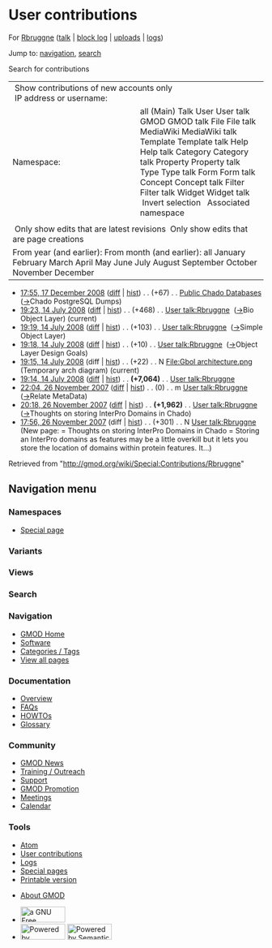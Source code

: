 <div id="mw-page-base" class="noprint">

</div>

<div id="mw-head-base" class="noprint">

</div>

<div id="content" class="mw-body" role="main">

<span id="top"></span>

<div id="mw-js-message" style="display:none;">

</div>



# <span dir="auto">User contributions</span>

<div id="bodyContent">

<div id="contentSub">

For <a
href="/mediawiki/index.php?title=User:Rbruggne&amp;action=edit&amp;redlink=1"
class="new" title="User:Rbruggne (page does not exist)">Rbruggne</a>
([talk](/wiki/User_talk:Rbruggne "User talk:Rbruggne") \| [block
log](/mediawiki/index.php?title=Special:Log/block&page=User%3ARbruggne "Special:Log/block")
\|
[uploads](/wiki/Special:ListFiles/Rbruggne "Special:ListFiles/Rbruggne")
\| [logs](/wiki/Special:Log/Rbruggne "Special:Log/Rbruggne"))

</div>

<div id="jump-to-nav" class="mw-jump">

Jump to: [navigation](#mw-navigation), [search](#p-search)

</div>

<div id="mw-content-text">

Search for contributions

<table class="mw-contributions-table">
<colgroup>
<col style="width: 50%" />
<col style="width: 50%" />
</colgroup>
<tbody>
<tr class="odd">
<td colspan="2"> Show contributions of new accounts only<br />
 IP address or username:</td>
</tr>
<tr class="even">
<td class="mw-label">Namespace:</td>
<td>all (Main) Talk User User talk GMOD GMOD talk File File talk
MediaWiki MediaWiki talk Template Template talk Help Help talk Category
Category talk Property Property talk Type Type talk Form Form talk
Concept Concept talk Filter Filter talk Widget Widget talk  
 Invert selection 
 Associated namespace </td>
</tr>
<tr class="odd">
<td colspan="2"></td>
</tr>
<tr class="even">
<td colspan="2"> Only show edits that are latest revisions
 Only show edits that are page creations</td>
</tr>
<tr class="odd">
<td colspan="2">From year (and earlier): From month (and earlier): all
January February March April May June July August September October
November December</td>
</tr>
</tbody>
</table>

- <a
  href="/mediawiki/index.php?title=Public_Chado_Databases&amp;oldid=6580"
  class="mw-changeslist-date" title="Public Chado Databases">17:55, 17
  December 2008</a>
  ([diff](/mediawiki/index.php?title=Public_Chado_Databases&diff=prev&oldid=6580 "Public Chado Databases")
  \|
  [hist](/mediawiki/index.php?title=Public_Chado_Databases&action=history "Public Chado Databases"))
  <span class="mw-changeslist-separator">. .</span>
  <span class="mw-plusminus-pos" dir="ltr"
  title="1,983 bytes after change">(+67)</span>‎
  <span class="mw-changeslist-separator">. .</span>
  <a href="/wiki/Public_Chado_Databases" class="mw-contributions-title"
  title="Public Chado Databases">Public Chado Databases</a> ‎
  <span class="comment">([→](/wiki/Public_Chado_Databases#Chado_PostgreSQL_Dumps "Public Chado Databases")‎<span dir="auto"><span class="autocomment">Chado
  PostgreSQL Dumps</span></span>)</span>
- <a href="/mediawiki/index.php?title=User_talk:Rbruggne&amp;oldid=5786"
  class="mw-changeslist-date" title="User talk:Rbruggne">19:23, 14 July
  2008</a>
  ([diff](/mediawiki/index.php?title=User_talk:Rbruggne&diff=prev&oldid=5786 "User talk:Rbruggne")
  \|
  [hist](/mediawiki/index.php?title=User_talk:Rbruggne&action=history "User talk:Rbruggne"))
  <span class="mw-changeslist-separator">. .</span>
  <span class="mw-plusminus-pos" dir="ltr"
  title="9,908 bytes after change">(+468)</span>‎
  <span class="mw-changeslist-separator">. .</span>
  <a href="/wiki/User_talk:Rbruggne" class="mw-contributions-title"
  title="User talk:Rbruggne">User talk:Rbruggne</a> ‎
  <span class="comment">([→](/wiki/User_talk:Rbruggne#Bio_Object_Layer "User talk:Rbruggne")‎<span dir="auto"><span class="autocomment">Bio
  Object Layer</span></span>)</span>
  <span class="mw-uctop">(current)</span>
- <a href="/mediawiki/index.php?title=User_talk:Rbruggne&amp;oldid=5785"
  class="mw-changeslist-date" title="User talk:Rbruggne">19:19, 14 July
  2008</a>
  ([diff](/mediawiki/index.php?title=User_talk:Rbruggne&diff=prev&oldid=5785 "User talk:Rbruggne")
  \|
  [hist](/mediawiki/index.php?title=User_talk:Rbruggne&action=history "User talk:Rbruggne"))
  <span class="mw-changeslist-separator">. .</span>
  <span class="mw-plusminus-pos" dir="ltr"
  title="9,440 bytes after change">(+103)</span>‎
  <span class="mw-changeslist-separator">. .</span>
  <a href="/wiki/User_talk:Rbruggne" class="mw-contributions-title"
  title="User talk:Rbruggne">User talk:Rbruggne</a> ‎
  <span class="comment">([→](/wiki/User_talk:Rbruggne#Simple_Object_Layer "User talk:Rbruggne")‎<span dir="auto"><span class="autocomment">Simple
  Object Layer</span></span>)</span>
- <a href="/mediawiki/index.php?title=User_talk:Rbruggne&amp;oldid=5784"
  class="mw-changeslist-date" title="User talk:Rbruggne">19:18, 14 July
  2008</a>
  ([diff](/mediawiki/index.php?title=User_talk:Rbruggne&diff=prev&oldid=5784 "User talk:Rbruggne")
  \|
  [hist](/mediawiki/index.php?title=User_talk:Rbruggne&action=history "User talk:Rbruggne"))
  <span class="mw-changeslist-separator">. .</span>
  <span class="mw-plusminus-pos" dir="ltr"
  title="9,337 bytes after change">(+10)</span>‎
  <span class="mw-changeslist-separator">. .</span>
  <a href="/wiki/User_talk:Rbruggne" class="mw-contributions-title"
  title="User talk:Rbruggne">User talk:Rbruggne</a> ‎
  <span class="comment">([→](/wiki/User_talk:Rbruggne#Object_Layer_Design_Goals "User talk:Rbruggne")‎<span dir="auto"><span class="autocomment">Object
  Layer Design Goals</span></span>)</span>
- <a
  href="/mediawiki/index.php?title=File:Gbol_architecture.png&amp;oldid=5783"
  class="mw-changeslist-date" title="File:Gbol architecture.png">19:15, 14
  July 2008</a> (diff \|
  [hist](/mediawiki/index.php?title=File:Gbol_architecture.png&action=history "File:Gbol architecture.png"))
  <span class="mw-changeslist-separator">. .</span>
  <span class="mw-plusminus-pos" dir="ltr"
  title="22 bytes after change">(+22)</span>‎
  <span class="mw-changeslist-separator">. .</span> N
  <a href="/wiki/File:Gbol_architecture.png"
  class="mw-contributions-title"
  title="File:Gbol architecture.png">File:Gbol architecture.png</a> ‎
  <span class="comment">(Temporary arch diagram)</span>
  <span class="mw-uctop">(current)</span>
- <a href="/mediawiki/index.php?title=User_talk:Rbruggne&amp;oldid=5782"
  class="mw-changeslist-date" title="User talk:Rbruggne">19:14, 14 July
  2008</a>
  ([diff](/mediawiki/index.php?title=User_talk:Rbruggne&diff=prev&oldid=5782 "User talk:Rbruggne")
  \|
  [hist](/mediawiki/index.php?title=User_talk:Rbruggne&action=history "User talk:Rbruggne"))
  <span class="mw-changeslist-separator">. .</span> **(+7,064)**‎
  <span class="mw-changeslist-separator">. .</span>
  <a href="/wiki/User_talk:Rbruggne" class="mw-contributions-title"
  title="User talk:Rbruggne">User talk:Rbruggne</a> ‎
- <a href="/mediawiki/index.php?title=User_talk:Rbruggne&amp;oldid=3481"
  class="mw-changeslist-date" title="User talk:Rbruggne">22:04, 26
  November 2007</a>
  ([diff](/mediawiki/index.php?title=User_talk:Rbruggne&diff=prev&oldid=3481 "User talk:Rbruggne")
  \|
  [hist](/mediawiki/index.php?title=User_talk:Rbruggne&action=history "User talk:Rbruggne"))
  <span class="mw-changeslist-separator">. .</span>
  <span class="mw-plusminus-null" dir="ltr"
  title="2,263 bytes after change">(0)</span>‎
  <span class="mw-changeslist-separator">. .</span> m
  <a href="/wiki/User_talk:Rbruggne" class="mw-contributions-title"
  title="User talk:Rbruggne">User talk:Rbruggne</a> ‎
  <span class="comment">([→](/wiki/User_talk:Rbruggne#Relate_MetaData "User talk:Rbruggne")‎<span dir="auto"><span class="autocomment">Relate
  MetaData</span></span>)</span>
- <a href="/mediawiki/index.php?title=User_talk:Rbruggne&amp;oldid=3473"
  class="mw-changeslist-date" title="User talk:Rbruggne">20:18, 26
  November 2007</a>
  ([diff](/mediawiki/index.php?title=User_talk:Rbruggne&diff=prev&oldid=3473 "User talk:Rbruggne")
  \|
  [hist](/mediawiki/index.php?title=User_talk:Rbruggne&action=history "User talk:Rbruggne"))
  <span class="mw-changeslist-separator">. .</span> **(+1,962)**‎
  <span class="mw-changeslist-separator">. .</span>
  <a href="/wiki/User_talk:Rbruggne" class="mw-contributions-title"
  title="User talk:Rbruggne">User talk:Rbruggne</a> ‎
  <span class="comment">([→](/wiki/User_talk:Rbruggne#Thoughts_on_storing_InterPro_Domains_in_Chado "User talk:Rbruggne")‎<span dir="auto"><span class="autocomment">Thoughts
  on storing InterPro Domains in Chado</span></span>)</span>
- <a href="/mediawiki/index.php?title=User_talk:Rbruggne&amp;oldid=3470"
  class="mw-changeslist-date" title="User talk:Rbruggne">17:56, 26
  November 2007</a> (diff \|
  [hist](/mediawiki/index.php?title=User_talk:Rbruggne&action=history "User talk:Rbruggne"))
  <span class="mw-changeslist-separator">. .</span>
  <span class="mw-plusminus-pos" dir="ltr"
  title="301 bytes after change">(+301)</span>‎
  <span class="mw-changeslist-separator">. .</span> N
  <a href="/wiki/User_talk:Rbruggne" class="mw-contributions-title"
  title="User talk:Rbruggne">User talk:Rbruggne</a> ‎
  <span class="comment">(New page: = Thoughts on storing InterPro
  Domains in Chado = Storing an InterPro domains as features may be a
  little overkill but it lets you store the location of domains within
  protein features. It...)</span>

</div>

<div class="printfooter">

Retrieved from "<http://gmod.org/wiki/Special:Contributions/Rbruggne>"

</div>

<div id="catlinks" class="catlinks catlinks-allhidden">

</div>

<div class="visualClear">

</div>

</div>

</div>

<div id="mw-navigation">

## Navigation menu

<div id="mw-head">



<div id="left-navigation">

<div id="p-namespaces" class="vectorTabs" role="navigation"
aria-labelledby="p-namespaces-label">

### Namespaces

- <span id="ca-nstab-special">[Special
  page](/wiki/Special:Contributions/Rbruggne "This is a special page, you cannot edit the page itself")</span>

</div>

<div id="p-variants" class="vectorMenu emptyPortlet" role="navigation"
aria-labelledby="p-variants-label">

### 

### Variants[](#)

<div class="menu">

</div>

</div>

</div>

<div id="right-navigation">

<div id="p-views" class="vectorTabs emptyPortlet" role="navigation"
aria-labelledby="p-views-label">

### Views

</div>



</div>

<div id="p-search" role="search">

### Search

<div id="simpleSearch">

</div>

</div>

</div>

</div>

<div id="mw-panel">

<div id="p-logo" role="banner">

<a href="/wiki/Main_Page"
style="background-image: url(http://gmod.org/images/GMOD-cogs.png);"
title="Visit the main page"></a>

</div>

<div id="p-Navigation" class="portal" role="navigation"
aria-labelledby="p-Navigation-label">

### Navigation

<div class="body">

- <span id="n-GMOD-Home">[GMOD Home](/wiki/Main_Page)</span>
- <span id="n-Software">[Software](/wiki/GMOD_Components)</span>
- <span id="n-Categories-.2F-Tags">[Categories /
  Tags](/wiki/Categories)</span>
- <span id="n-View-all-pages">[View all
  pages](/wiki/Special:AllPages)</span>

</div>

</div>

<div id="p-Documentation" class="portal" role="navigation"
aria-labelledby="p-Documentation-label">

### Documentation

<div class="body">

- <span id="n-Overview">[Overview](/wiki/Overview)</span>
- <span id="n-FAQs">[FAQs](/wiki/Category:FAQ)</span>
- <span id="n-HOWTOs">[HOWTOs](/wiki/Category:HOWTO)</span>
- <span id="n-Glossary">[Glossary](/wiki/Glossary)</span>

</div>

</div>

<div id="p-Community" class="portal" role="navigation"
aria-labelledby="p-Community-label">

### Community

<div class="body">

- <span id="n-GMOD-News">[GMOD News](/wiki/GMOD_News)</span>
- <span id="n-Training-.2F-Outreach">[Training /
  Outreach](/wiki/Training_and_Outreach)</span>
- <span id="n-Support">[Support](/wiki/Support)</span>
- <span id="n-GMOD-Promotion">[GMOD
  Promotion](/wiki/GMOD_Promotion)</span>
- <span id="n-Meetings">[Meetings](/wiki/Meetings)</span>
- <span id="n-Calendar">[Calendar](/wiki/Calendar)</span>

</div>

</div>

<div id="p-tb" class="portal" role="navigation"
aria-labelledby="p-tb-label">

### Tools

<div class="body">

- <span id="feedlinks"><a
  href="http://gmod.org/mediawiki/index.php?title=Special:Contributions/Rbruggne&amp;feed=atom"
  id="feed-atom" class="feedlink" rel="alternate"
  type="application/atom+xml" title="Atom feed for this page">Atom</a></span>
- <span id="t-contributions">[User
  contributions](/wiki/Special:Contributions/Rbruggne "A list of contributions of this user")</span>
- <span id="t-log">[Logs](/wiki/Special:Log/Rbruggne)</span>
- <span id="t-specialpages"><a href="/wiki/Special:SpecialPages" accesskey="q"
  title="A list of all special pages [q]">Special pages</a></span>
- <span id="t-print"><a
  href="/mediawiki/index.php?title=Special:Contributions/Rbruggne&amp;printable=yes"
  rel="alternate" accesskey="p"
  title="Printable version of this page [p]">Printable version</a></span>

</div>

</div>

</div>

</div>

<div id="footer" role="contentinfo">

- <span id="footer-places-about">[About
  GMOD](/wiki/GMOD:About "GMOD:About")</span>

<!-- -->

- <span id="footer-copyrightico">[<img src="http://www.gnu.org/graphics/gfdl-logo-small.png" width="88"
  height="31" alt="a GNU Free Documentation License" />](http://www.gnu.org/licenses/fdl-1.3.html)</span>
- <span id="footer-poweredbyico">[<img src="/mediawiki/skins/common/images/poweredby_mediawiki_88x31.png"
  width="88" height="31" alt="Powered by MediaWiki" />](//www.mediawiki.org/)
  [<img
  src="/mediawiki/extensions/SemanticMediaWiki/includes/../resources/images/smw_button.png"
  width="88" height="31" alt="Powered by Semantic MediaWiki" />](https://www.semantic-mediawiki.org/wiki/Semantic_MediaWiki)</span>

<div style="clear:both">

</div>

</div>
